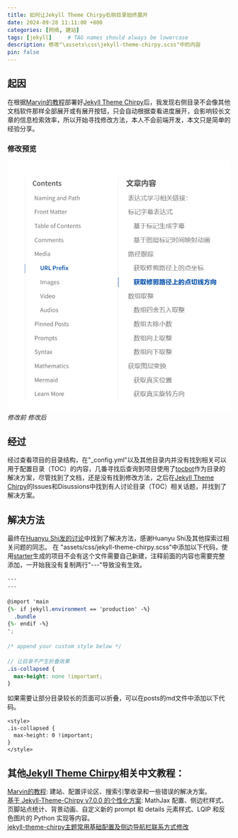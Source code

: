 ```yaml
---
title: 如何让Jekyll Theme Chirpy右侧目录始终展开
date: 2024-09-28 11:11:00 +800
categories: [网络, 建站]
tags: [jekyll]     # TAG names should always be lowercase
description: 修改"\assets\css\jekyll-theme-chirpy.scss"中的内容
pin: false
---
```

## 起因
在根据[Marvin的教程](https://winxuan.github.io/posts/creat-blog/)部署好[Jekyll Theme Chirpy][jtc]后，我发现右侧目录不会像其他文档软件那样全部展开或有展开按钮，只会自动根据查看进度展开，会影响较长文章的信息检索效率，所以开始寻找修改方法，本人不会前端开发，本文只是简单的经验分享。
### 修改预览
![修改预览](/assets/image/posts/24-09-28/1toc.jpg)
_修改前 修改后_

## 经过
经过查看项目的目录结构，在"_config.yml"以及其他目录内并没有找到相关可以用于配置目录（TOC）的内容，几番寻找后查询到项目使用了[tocbot](https://tscanlin.github.io/tocbot/#)作为目录的解决方案，尽管找到了文档，还是没有找到修改方法，之后在[Jekyll Theme Chirpy][jtc]的Issues和Disussions中找到有人讨论目录（TOC）相关话题，并找到了解决方案。
## 解决方法
最终在[Huanyu Shi发的讨论](https://github.com/cotes2020/jekyll-theme-chirpy/discussions/1706)中找到了解决方法，感谢Huanyu Shi及其他探索过相关问题的同志。
在 "assets/css/jekyll-theme-chirpy.scss"中添加以下代码，使用[starter](https://github.com/cotes2020/chirpy-starter)生成的项目不会有这个文件需要自己新建，注释前面的内容也需要完整添加，一开始我没有复制两行"---"导致没有生效。
``` scss
---
---

@import 'main
{%- if jekyll.environment == 'production' -%}
  .bundle
{%- endif -%}
';

/* append your custom style below */

// 让目录不产生折叠效果
.is-collapsed {
  max-height: none !important;
}
```

如果需要让部分目录较长的页面可以折叠，可以在posts的md文件中添加以下代码。

```
<style>
.is-collapsed {
  max-height: 0 !important;
}
</style>
```

## 其他[Jekyll Theme Chirpy][jtc]相关中文教程：
[Marvin的教程](https://winxuan.github.io/categories/build/): 建站、配置评论区、搜索引擎收录和一些错误的解决方案。<br />
[基于 Jekyll-Theme-Chirpy v7.0.0 的个性化方案](https://huanyushi.github.io/posts/chirpy-blog-customization/): MathJax 配置、侧边栏样式、页脚站点统计、背景动画、自定义新的 prompt 和 details 元素样式、LQIP 和反色图片的 Python 实现等内容。<br />
[jekyll-theme-chirpy主题常用基础配置及侧边导航栏联系方式修改](https://blog.csdn.net/qq_36816662/article/details/128314721)


[jtc]: https://github.com/cotes2020/jekyll-theme-chirpy
